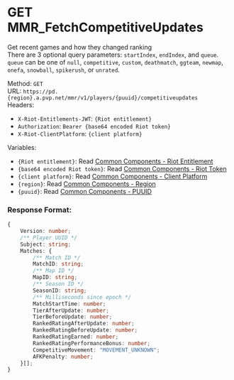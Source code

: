 <!--

This file is automatically generated!
Do not edit it directly!
See https://github.com/techchrism/valorant-api-docs/blob/trunk/contributing.md for more information.

-->

# GET MMR_FetchCompetitiveUpdates

Get recent games and how they changed ranking  
There are 3 optional query parameters: `startIndex`, `endIndex`, and `queue`. `queue` can be one of `null`, `competitive`, `custom`, `deathmatch`, `ggteam`, `newmap`, `onefa`, `snowball`, `spikerush`, or `unrated`.  


Method: `GET`  
URL: `https://pd.{region}.a.pvp.net/mmr/v1/players/{puuid}/competitiveupdates`  
Headers:
 - `X-Riot-Entitlements-JWT`: `{Riot entitlement}`
 - `Authorization`: `Bearer {base64 encoded Riot token}`
 - `X-Riot-ClientPlatform`: `{client platform}`

Variables:
 - `{Riot entitlement}`: Read [Common Components - Riot Entitlement](../common-components.md#riot-entitlement)
 - `{base64 encoded Riot token}`: Read [Common Components - Riot Token](../common-components.md#riot-token)
 - `{client platform}`: Read [Common Components - Client Platform](../common-components.md#client-platform)
 - `{region}`: Read [Common Components - Region](../common-components.md#region)
 - `{puuid}`: Read [Common Components - PUUID](../common-components.md#puuid)


### Response Format:
```ts
{
    Version: number;
    /** Player UUID */
    Subject: string;
    Matches: {
        /** Match ID */
        MatchID: string;
        /** Map ID */
        MapID: string;
        /** Season ID */
        SeasonID: string;
        /** Milliseconds since epoch */
        MatchStartTime: number;
        TierAfterUpdate: number;
        TierBeforeUpdate: number;
        RankedRatingAfterUpdate: number;
        RankedRatingBeforeUpdate: number;
        RankedRatingEarned: number;
        RankedRatingPerformanceBonus: number;
        CompetitiveMovement: "MOVEMENT_UNKNOWN";
        AFKPenalty: number;
    }[];
}
```

